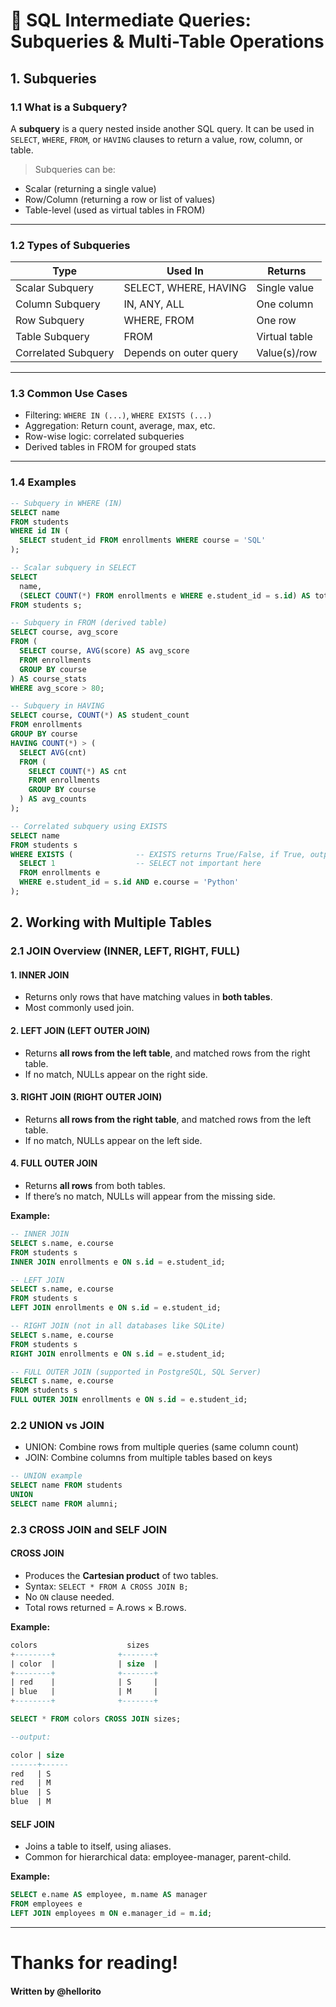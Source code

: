 # 🧠 SQL Intermediate Queries: Subqueries & Multi-Table Operations

## 1. Subqueries

### 1.1 What is a Subquery?

A **subquery** is a query nested inside another SQL query. It can be used in `SELECT`, `WHERE`, `FROM`, or `HAVING` clauses to return a value, row, column, or table.

> Subqueries can be:
- Scalar (returning a single value)
- Row/Column (returning a row or list of values)
- Table-level (used as virtual tables in FROM)

---

### 1.2 Types of Subqueries

| Type                | Used In               | Returns        |
|---------------------|------------------------|----------------|
| Scalar Subquery     | SELECT, WHERE, HAVING  | Single value   |
| Column Subquery     | IN, ANY, ALL           | One column     |
| Row Subquery        | WHERE, FROM            | One row        |
| Table Subquery      | FROM                   | Virtual table  |
| Correlated Subquery | Depends on outer query | Value(s)/row   |

---

### 1.3 Common Use Cases

- Filtering: `WHERE IN (...)`, `WHERE EXISTS (...)`
- Aggregation: Return count, average, max, etc.
- Row-wise logic: correlated subqueries
- Derived tables in FROM for grouped stats

---

### 1.4 Examples

```sql
-- Subquery in WHERE (IN)
SELECT name
FROM students
WHERE id IN (
  SELECT student_id FROM enrollments WHERE course = 'SQL'
);

-- Scalar subquery in SELECT
SELECT 
  name,
  (SELECT COUNT(*) FROM enrollments e WHERE e.student_id = s.id) AS total_courses
FROM students s;

-- Subquery in FROM (derived table)
SELECT course, avg_score
FROM (
  SELECT course, AVG(score) AS avg_score
  FROM enrollments
  GROUP BY course
) AS course_stats
WHERE avg_score > 80;

-- Subquery in HAVING
SELECT course, COUNT(*) AS student_count
FROM enrollments
GROUP BY course
HAVING COUNT(*) > (
  SELECT AVG(cnt)
  FROM (
    SELECT COUNT(*) AS cnt
    FROM enrollments
    GROUP BY course
  ) AS avg_counts
);

-- Correlated subquery using EXISTS
SELECT name
FROM students s
WHERE EXISTS (              -- EXISTS returns True/False, if True, outputs this row
  SELECT 1                  -- SELECT not important here
  FROM enrollments e
  WHERE e.student_id = s.id AND e.course = 'Python'
);
```

## 2. Working with Multiple Tables

### 2.1 JOIN Overview (INNER, LEFT, RIGHT, FULL)

#### 1. INNER JOIN

- Returns only rows that have matching values in **both tables**.
- Most commonly used join.

#### 2. LEFT JOIN (LEFT OUTER JOIN)

- Returns **all rows from the left table**, and matched rows from the right table.
- If no match, NULLs appear on the right side.

#### 3. RIGHT JOIN (RIGHT OUTER JOIN)

- Returns **all rows from the right table**, and matched rows from the left table.
- If no match, NULLs appear on the left side.

#### 4. FULL OUTER JOIN

- Returns **all rows** from both tables.
- If there’s no match, NULLs will appear from the missing side.


**Example:**

```sql
-- INNER JOIN
SELECT s.name, e.course
FROM students s
INNER JOIN enrollments e ON s.id = e.student_id;

-- LEFT JOIN
SELECT s.name, e.course
FROM students s
LEFT JOIN enrollments e ON s.id = e.student_id;

-- RIGHT JOIN (not in all databases like SQLite)
SELECT s.name, e.course
FROM students s
RIGHT JOIN enrollments e ON s.id = e.student_id;

-- FULL OUTER JOIN (supported in PostgreSQL, SQL Server)
SELECT s.name, e.course
FROM students s
FULL OUTER JOIN enrollments e ON s.id = e.student_id;
```



### 2.2 UNION vs JOIN

- UNION: Combine rows from multiple queries (same column count)
- JOIN: Combine columns from multiple tables based on keys
  
```sql
-- UNION example
SELECT name FROM students
UNION
SELECT name FROM alumni;
```


### 2.3 CROSS JOIN and SELF JOIN

#### CROSS JOIN

- Produces the **Cartesian product** of two tables.
- Syntax: `SELECT * FROM A CROSS JOIN B;`
- No `ON` clause needed.
- Total rows returned = A.rows × B.rows.

**Example:**

```sql
colors                    sizes
+--------+              +-------+
| color  |              | size  |
+--------+              +-------+
| red    |              | S     |
| blue   |              | M     |
+--------+              +-------+

SELECT * FROM colors CROSS JOIN sizes;

--output:

color | size
------+------
red   | S
red   | M
blue  | S
blue  | M
```

#### SELF JOIN

- Joins a table to itself, using aliases.
- Common for hierarchical data: employee-manager, parent-child.

**Example:**

```sql
SELECT e.name AS employee, m.name AS manager
FROM employees e
LEFT JOIN employees m ON e.manager_id = m.id;
```

---

# Thanks for reading!

#### Written by @hellorito